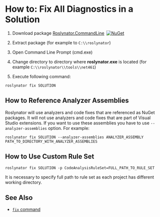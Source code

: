 
# How to: Fix All Diagnostics in a Solution

1) Download package [Roslynator.CommandLine](http://www.nuget.org/packages/Roslynator.CommandLine/)&ensp;[![NuGet](https://img.shields.io/nuget/v/Roslynator.CommandLine.svg)](https://nuget.org/packages/Roslynator.CommandLine)

2) Extract package (for example to `C:\\roslynator`)

3) Open Command Line Prompt (cmd.exe)

4) Change directory to directory where **roslynator.exe** is located (for example `C:\\roslynator\\tools\\net461`)

5) Execute following command:

```
roslynator fix SOLUTION
```
## How to Reference Analyzer Assemblies

Roslynator will use analyzers and code fixes that are referenced as NuGet packages.
It will not use analyzers and code fixes that are part of Visual Studio extensions.
If you want to use these assemblies you have to use `--analyzer-assemblies` option. For example:

```
roslynator fix SOLUTION --analyzer-assemblies ANALYZER_ASSEMBLY PATH_TO_DIRECTORY_WITH_ANALYZER_ASSEMBLIES
```

## How to Use Custom Rule Set

```
roslynator fix SOLUTION -p CodeAnalysisRuleSet=FULL_PATH_TO_RULE_SET
```

It is necessary to specify full path to rule set as each project has different working directory.

## See Also

* [`fix` command](cli/fix-command.md)
